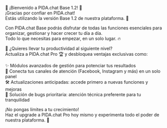 🎉 ¡Bienvenido a PIDA.chat Base 1.2! 🚀  
¡Gracias por confiar en PIDA.chat!  
Estás utilizando la versión Base 1.2 de nuestra plataforma. 🎯  

Con PIDA.chat Base podrás disfrutar de todas las funciones esenciales para organizar, gestionar y hacer crecer tu día a día.  
Todo lo que necesitas para empezar, en un solo lugar. 🔥  

🚀 ¿Quieres llevar tu productividad al siguiente nivel?  
Actualiza a PIDA.chat Pro 🏆 y desbloquea ventajas exclusivas como:  

✨ Módulos avanzados de gestión para potenciar tus resultados  
📱 Conecta tus canales de atención (Facebook, Instagram y más) en un solo panel  
🛠️ Actualizaciones anticipadas: accede primero a nuevas funciones y mejoras  
🧩 Solución de bugs prioritaria: atención técnica preferente para tu tranquilidad  

¡No pongas límites a tu crecimiento!  
Haz el upgrade a PIDA.chat Pro hoy mismo y experimenta todo el poder de nuestra plataforma. 🌟  
